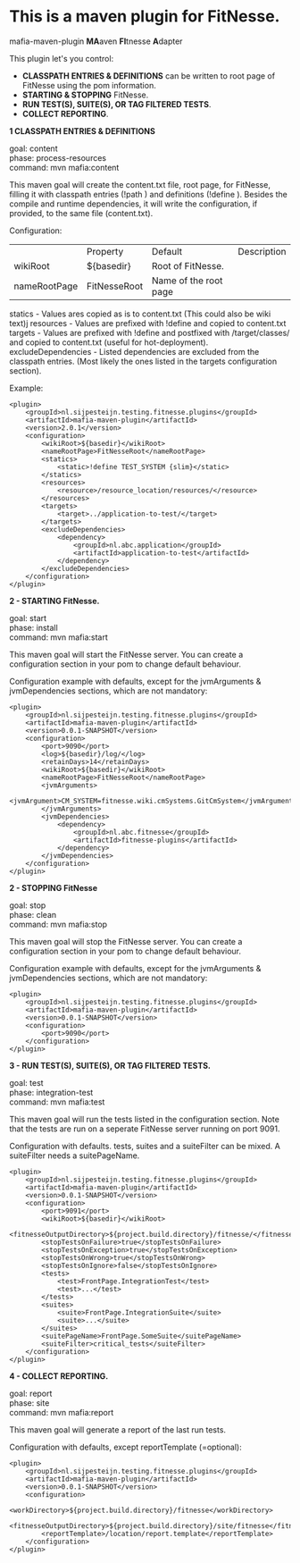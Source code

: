 This is a maven plugin for FitNesse.
=================================== 

mafia-maven-plugin  **MA**aven **FI**tnesse **A**dapter

This plugin let's you control: 

- **CLASSPATH ENTRIES & DEFINITIONS** can be written to root page of FitNesse using the pom information.
- **STARTING & STOPPING** FitNesse.
- **RUN TEST(S), SUITE(S), OR TAG FILTERED TESTS**.
- **COLLECT REPORTING**.

**1 CLASSPATH ENTRIES & DEFINITIONS**

goal: content  
phase: process-resources  
command: mvn mafia:content  

This maven goal will create the content.txt file, root page, for FitNesse, filling it with 
classpath entries (!path <location>) and definitions (!define <definition>).
Besides the compile and runtime dependencies, it will write the configuration, if provided, to the same file (content.txt).

Configuration:

<table>
    <th>
        <td>Property</td>
        <td>Default</td>
        <td>Description</td>
    </th>
    <tr>
        <td>wikiRoot</td>
        <td>${basedir}</td>
        <td>Root of FitNesse.</td>
    </tr>
    <tr>
        <td>nameRootPage</td>
        <td>FitNesseRoot</td>
        <td>Name of the root page</td>
    </tr>
</table>

   statics - Values ares copied as is to content.txt (This could also be wiki text)j
   resources - Values are prefixed with !define and copied to content.txt  
   targets - Values are prefixed with !define and postfixed with /target/classes/ and copied to content.txt
   (useful for hot-deployment).  
   excludeDependencies - Listed dependencies are excluded from the classpath entries. (Most likely the ones
   listed in the targets configuration section).
   
Example:

	<plugin>
		<groupId>nl.sijpesteijn.testing.fitnesse.plugins</groupId>
		<artifactId>mafia-maven-plugin</artifactId>
		<version>2.0.1</version>
		<configuration>
		    <wikiRoot>${basedir}</wikiRoot>
		    <nameRootPage>FitNesseRoot</nameRootPage>
			<statics>
				<static>!define TEST_SYSTEM {slim}</static>
			</statics>
			<resources>
				<resource>/resource_location/resources/</resource>
			</resources>
			<targets>
				<target>../application-to-test/</target>
			</targets>
			<excludeDependencies>
				<dependency>
					<groupId>nl.abc.application</groupId>
					<artifactId>application-to-test</artifactId>
				</dependency>
			</excludeDependencies>
		</configuration>
	</plugin>

**2 - STARTING FitNesse.**

goal: start  
phase: install  
command: mvn mafia:start  

This maven goal will start the FitNesse server. You can create a configuration section in your pom to change
default behaviour.

Configuration example with defaults, except for the jvmArguments & jvmDependencies sections, which are not
mandatory:

	<plugin>
		<groupId>nl.sijpesteijn.testing.fitnesse.plugins</groupId>
		<artifactId>mafia-maven-plugin</artifactId>
		<version>0.0.1-SNAPSHOT</version>
		<configuration>
			<port>9090</port>
			<log>${basedir}/log/</log>
			<retainDays>14</retainDays>
			<wikiRoot>${basedir}</wikiRoot>
			<nameRootPage>FitNesseRoot</nameRootPage>
			<jvmArguments>
				<jvmArgument>CM_SYSTEM=fitnesse.wiki.cmSystems.GitCmSystem</jvmArgument>
			</jvmArguments>				
			<jvmDependencies>
				<dependency>
					<groupId>nl.abc.fitnesse</groupId>
					<artifactId>fitnesse-plugins</artifactId>
				</dependency>
			</jvmDependencies>
		</configuration>
	</plugin>

**2 - STOPPING FitNesse**

goal: stop  
phase: clean  
command: mvn mafia:stop  

This maven goal will stop the FitNesse server. You can create a configuration section in your pom to change
default behaviour.

Configuration example with defaults, except for the jvmArguments & jvmDependencies sections, which are not
mandatory:

	<plugin>
		<groupId>nl.sijpesteijn.testing.fitnesse.plugins</groupId>
		<artifactId>mafia-maven-plugin</artifactId>
		<version>0.0.1-SNAPSHOT</version>
		<configuration>
			<port>9090</port>
		</configuration>
	</plugin>
	
**3 - RUN TEST(S), SUITE(S), OR TAG FILTERED TESTS.**

goal: test  
phase: integration-test  
command: mvn mafia:test  

This maven goal will run the tests listed in the configuration section. Note that the tests are run on a seperate
FitNesse server running on port 9091. 

Configuration with defaults. tests, suites and a suiteFilter can be mixed. A suiteFilter needs a suitePageName.

	<plugin>
		<groupId>nl.sijpesteijn.testing.fitnesse.plugins</groupId>
		<artifactId>mafia-maven-plugin</artifactId>
		<version>0.0.1-SNAPSHOT</version>
		<configuration>
			<port>9091</port>
			<wikiRoot>${basedir}</wikiRoot>
			<fitnesseOutputDirectory>${project.build.directory}/fitnesse/</fitnesseOutputDirectory>
			<stopTestsOnFailure>true</stopTestsOnFailure>
			<stopTestsOnException>true</stopTestsOnException>
			<stopTestsOnWrong>true</stopTestsOnWrong>
			<stopTestsOnIgnore>false</stopTestsOnIgnore>
			<tests>
				<test>FrontPage.IntegrationTest</test>
				<test>...</test>
			</tests>
			<suites>
				<suite>FrontPage.IntegrationSuite</suite>
				<suite>...</suite>
			</suites>
			<suitePageName>FrontPage.SomeSuite</suitePageName>
			<suiteFilter>critical_tests</suiteFilter>
		</configuration>
	</plugin>
	
**4 - COLLECT REPORTING.**

goal: report  
phase: site  
command: mvn mafia:report  

This maven goal will generate a report of the last run tests. 

Configuration with defaults, except reportTemplate (=optional):

	<plugin>
		<groupId>nl.sijpesteijn.testing.fitnesse.plugins</groupId>
		<artifactId>mafia-maven-plugin</artifactId>
		<version>0.0.1-SNAPSHOT</version>
		<configuration>
			<workDirectory>${project.build.directory}/fitnesse</workDirectory>
			<fitnesseOutputDirectory>${project.build.directory}/site/fitnesse</fitnesseOutputDirectory>
			<reportTemplate>/location/report.template</reportTemplate>
		</configuration>
	</plugin>
